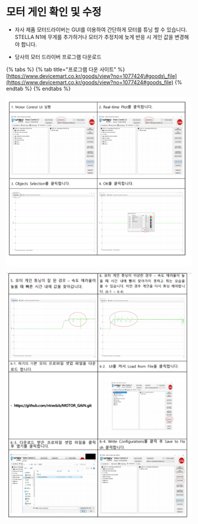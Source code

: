 # 모터 게인 확인 및 수정

* 자사 제품 모터드라이버는 GUI를 이용하여 간단하게 모터를 튜닝 할 수 있습니다. STELLA N1에 무게를 추가하거나 모터가 추정치에 늦게 반응 시 게인 값을 변경해야 합니다.



* 당사의 모터 드라이버 프로그램 다운로드

{% tabs %}
{% tab title="프로그램 다운 사이트" %}
[https://www.devicemart.co.kr/goods/view?no=1077424\#goods\_file](https://www.devicemart.co.kr/goods/view?no=1077424#goods_file)
{% endtab %}
{% endtabs %}

![ ](../.gitbook/assets/049.png)

![](../.gitbook/assets/050.png)



